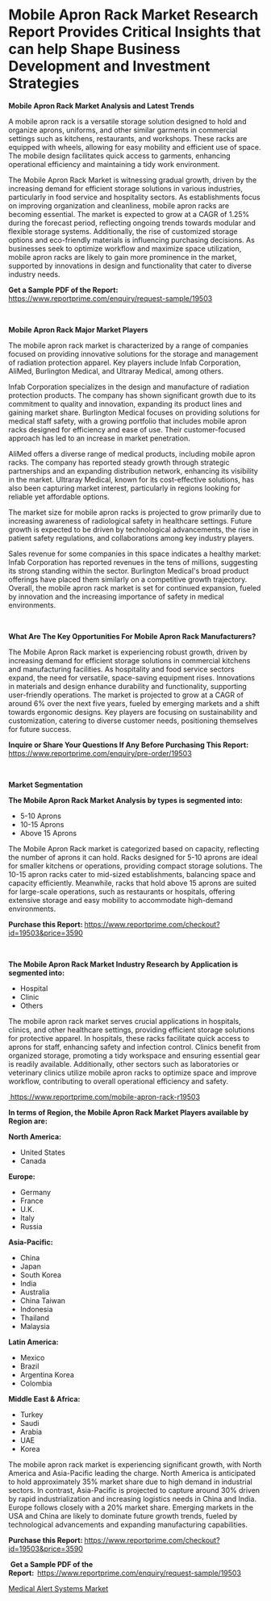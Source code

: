 <p><h1>Mobile Apron Rack Market Research Report Provides Critical Insights that can help Shape Business Development and Investment Strategies</h1></p><p><strong>Mobile Apron Rack Market Analysis and Latest Trends</strong></p>
<p><p>A mobile apron rack is a versatile storage solution designed to hold and organize aprons, uniforms, and other similar garments in commercial settings such as kitchens, restaurants, and workshops. These racks are equipped with wheels, allowing for easy mobility and efficient use of space. The mobile design facilitates quick access to garments, enhancing operational efficiency and maintaining a tidy work environment.</p><p>The Mobile Apron Rack Market is witnessing gradual growth, driven by the increasing demand for efficient storage solutions in various industries, particularly in food service and hospitality sectors. As establishments focus on improving organization and cleanliness, mobile apron racks are becoming essential. The market is expected to grow at a CAGR of 1.25% during the forecast period, reflecting ongoing trends towards modular and flexible storage systems. Additionally, the rise of customized storage options and eco-friendly materials is influencing purchasing decisions. As businesses seek to optimize workflow and maximize space utilization, mobile apron racks are likely to gain more prominence in the market, supported by innovations in design and functionality that cater to diverse industry needs.</p></p>
<p><strong>Get a Sample PDF of the Report:&nbsp;</strong> <a href="https://www.reportprime.com/enquiry/request-sample/19503?utm_campaign=3320&utm_medium=2&utm_source=Github&utm_content=ia&utm_term=19032025&utm_id=mobile-apron-rack">https://www.reportprime.com/enquiry/request-sample/19503</a></p>
<p>&nbsp;</p>
<p><strong>Mobile Apron Rack Major Market Players</strong></p>
<p><p>The mobile apron rack market is characterized by a range of companies focused on providing innovative solutions for the storage and management of radiation protection apparel. Key players include Infab Corporation, AliMed, Burlington Medical, and Ultraray Medical, among others.</p><p>Infab Corporation specializes in the design and manufacture of radiation protection products. The company has shown significant growth due to its commitment to quality and innovation, expanding its product lines and gaining market share. Burlington Medical focuses on providing solutions for medical staff safety, with a growing portfolio that includes mobile apron racks designed for efficiency and ease of use. Their customer-focused approach has led to an increase in market penetration.</p><p>AliMed offers a diverse range of medical products, including mobile apron racks. The company has reported steady growth through strategic partnerships and an expanding distribution network, enhancing its visibility in the market. Ultraray Medical, known for its cost-effective solutions, has also been capturing market interest, particularly in regions looking for reliable yet affordable options.</p><p>The market size for mobile apron racks is projected to grow primarily due to increasing awareness of radiological safety in healthcare settings. Future growth is expected to be driven by technological advancements, the rise in patient safety regulations, and collaborations among key industry players.</p><p>Sales revenue for some companies in this space indicates a healthy market: Infab Corporation has reported revenues in the tens of millions, suggesting its strong standing within the sector. Burlington Medical's broad product offerings have placed them similarly on a competitive growth trajectory. Overall, the mobile apron rack market is set for continued expansion, fueled by innovation and the increasing importance of safety in medical environments.</p></p>
<p>&nbsp;</p>
<p><strong>What Are The Key Opportunities For Mobile Apron Rack Manufacturers?</strong></p>
<p><p>The Mobile Apron Rack market is experiencing robust growth, driven by increasing demand for efficient storage solutions in commercial kitchens and manufacturing facilities. As hospitality and food service sectors expand, the need for versatile, space-saving equipment rises. Innovations in materials and design enhance durability and functionality, supporting user-friendly operations. The market is projected to grow at a CAGR of around 6% over the next five years, fueled by emerging markets and a shift towards ergonomic designs. Key players are focusing on sustainability and customization, catering to diverse customer needs, positioning themselves for future success.</p></p>
<p><strong>Inquire or Share Your Questions If Any Before Purchasing This Report:</strong> <a href="https://www.reportprime.com/enquiry/pre-order/19503?utm_campaign=3320&utm_medium=2&utm_source=Github&utm_content=ia&utm_term=19032025&utm_id=mobile-apron-rack">https://www.reportprime.com/enquiry/pre-order/19503</a></p>
<p>&nbsp;</p>
<p><strong>Market Segmentation</strong></p>
<p><strong>The Mobile Apron Rack Market Analysis by types is segmented into:</strong></p>
<p><ul><li>5-10 Aprons</li><li>10-15 Aprons</li><li>Above 15 Aprons</li></ul></p>
<p><p>The Mobile Apron Rack market is categorized based on capacity, reflecting the number of aprons it can hold. Racks designed for 5-10 aprons are ideal for smaller kitchens or operations, providing compact storage solutions. The 10-15 apron racks cater to mid-sized establishments, balancing space and capacity efficiently. Meanwhile, racks that hold above 15 aprons are suited for large-scale operations, such as restaurants or hospitals, offering extensive storage and easy mobility to accommodate high-demand environments.</p></p>
<p><strong>Purchase this Report:&nbsp;</strong><a href="https://www.reportprime.com/checkout?id=19503&price=3590&utm_campaign=3320&utm_medium=2&utm_source=Github&utm_content=ia&utm_term=19032025&utm_id=mobile-apron-rack">https://www.reportprime.com/checkout?id=19503&price=3590</a></p>
<p>&nbsp;</p>
<p><strong>The Mobile Apron Rack Market Industry Research by Application is segmented into:</strong></p>
<p><ul><li>Hospital</li><li>Clinic</li><li>Others</li></ul></p>
<p><p>The mobile apron rack market serves crucial applications in hospitals, clinics, and other healthcare settings, providing efficient storage solutions for protective apparel. In hospitals, these racks facilitate quick access to aprons for staff, enhancing safety and infection control. Clinics benefit from organized storage, promoting a tidy workspace and ensuring essential gear is readily available. Additionally, other sectors such as laboratories or veterinary clinics utilize mobile apron racks to optimize space and improve workflow, contributing to overall operational efficiency and safety.</p></p>
<p><a href="https://www.reportprime.com/mobile-apron-rack-r19503?utm_campaign=3320&utm_medium=2&utm_source=Github&utm_content=ia&utm_term=19032025&utm_id=mobile-apron-rack">&nbsp;https://www.reportprime.com/mobile-apron-rack-r19503</a></p>
<p><strong>In terms of Region, the Mobile Apron Rack Market Players available by Region are:</strong></p>
<p>
    <p> <strong> North America: </strong>
        <ul>
            <li>United States</li>
            <li>Canada</li>
        </ul>
        </p> 
    <p> <strong> Europe: </strong>
        <ul>
            <li>Germany</li>
            <li>France</li>
            <li>U.K.</li>
            <li>Italy</li>
            <li>Russia</li>
        </ul>
        </p> 
    <p> <strong> Asia-Pacific: </strong>
        <ul>
            <li>China</li>
            <li>Japan</li>
            <li>South Korea</li>
            <li>India</li>
            <li>Australia</li>
            <li>China Taiwan</li>
            <li>Indonesia</li>
            <li>Thailand</li>
            <li>Malaysia</li>
        </ul>
        </p> 
    <p> <strong> Latin America: </strong>
        <ul>
            <li>Mexico</li>
            <li>Brazil</li>
            <li>Argentina Korea</li>
            <li>Colombia</li>
        </ul>
        </p> 
    <p> <strong> Middle East & Africa: </strong>
        <ul>
            <li>Turkey</li>
            <li>Saudi</li>
            <li>Arabia</li>
            <li>UAE</li>
            <li>Korea</li>
        </ul>
    </p>
    </p>
<p><p>The mobile apron rack market is experiencing significant growth, with North America and Asia-Pacific leading the charge. North America is anticipated to hold approximately 35% market share due to high demand in industrial sectors. In contrast, Asia-Pacific is projected to capture around 30% driven by rapid industrialization and increasing logistics needs in China and India. Europe follows closely with a 20% market share. Emerging markets in the USA and China are likely to dominate future growth trends, fueled by technological advancements and expanding manufacturing capabilities.</p></p>
<p><strong>Purchase this Report: </strong><a href="https://www.reportprime.com/checkout?id=19503&price=3590&utm_campaign=3320&utm_medium=2&utm_source=Github&utm_content=ia&utm_term=19032025&utm_id=mobile-apron-rack">https://www.reportprime.com/checkout?id=19503&price=3590</a></p>
<p>&nbsp;<strong>Get a Sample PDF of the Report:&nbsp;&nbsp;</strong><a href="https://www.reportprime.com/enquiry/request-sample/19503?utm_campaign=3320&utm_medium=2&utm_source=Github&utm_content=ia&utm_term=19032025&utm_id=mobile-apron-rack">https://www.reportprime.com/enquiry/request-sample/19503</a></p>
<p><strong></strong></p>
<p><p><a href="https://github.com/maaniwilka9y/Market-Research-Report-List-1/blob/main/medical-alert-systems-market.md?utm_campaign=3320&utm_medium=2&utm_source=Github&utm_content=ia&utm_term=19032025&utm_id=mobile-apron-rack">Medical Alert Systems Market</a></p></p>